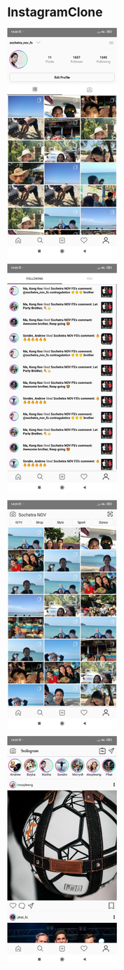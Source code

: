 # InstagramClone

[<img src="https://github.com/Novsochetra/InstagramClone/blob/master/screenshots/photo_2021-02-24%2014.33.20.jpeg" width="250"/>](image.png)

[<img src="https://github.com/Novsochetra/InstagramClone/blob/master/screenshots/photo_2021-02-24%2014.33.25.jpeg" width="250"/>](image.png)

[<img src="https://github.com/Novsochetra/InstagramClone/blob/master/screenshots/photo_2021-02-24%2014.33.30.jpeg" width="250"/>](image.png)

[<img src="https://github.com/Novsochetra/InstagramClone/blob/master/screenshots/photo_2021-02-24%2014.33.34.jpeg" width="250"/>](image.png)
